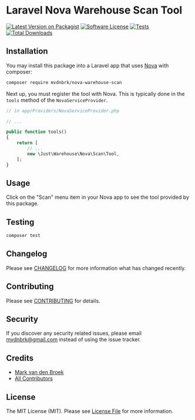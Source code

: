 # Laravel Nova Warehouse Scan Tool

[![Latest Version on Packagist][ico-version]][link-packagist]
[![Software License][ico-license]](LICENSE.md)
[![Tests][ico-tests]][link-tests]
[![Total Downloads][ico-downloads]][link-downloads]

## Installation

You may install this package into a Laravel app that uses [Nova](https://nova.laravel.com) with composer:

```bash
composer require mvdnbrk/nova-warehouse-scan
```

Next up, you must register the tool with Nova. This is typically done in the `tools` method of the `NovaServiceProvider`.

```php
// in app/Providers/NovaServiceProvider.php

// ...

public function tools()
{
    return [
        // ...
        new \Just\Warehouse\Nova\Scan\Tool,
    ];
}
```

## Usage

Click on the "Scan" menu item in your Nova app to see the tool provided by this package.

## Testing

```bash
composer test
```

## Changelog

Please see [CHANGELOG](CHANGELOG.md) for more information what has changed recently.

## Contributing

Please see [CONTRIBUTING](.github/CONTRIBUTING.md) for details.

## Security

If you discover any security related issues, please email mvdnbrk@gmail.com instead of using the issue tracker.

## Credits

- [Mark van den Broek][link-author]
- [All Contributors][link-contributors]

## License

The MIT License (MIT). Please see [License File](LICENSE.md) for more information.

[ico-version]: https://img.shields.io/packagist/v/mvdnbrk/nova-warehouse-scan.svg?style=flat-square
[ico-license]: https://img.shields.io/badge/license-MIT-brightgreen.svg?style=flat-square
[ico-downloads]: https://img.shields.io/packagist/dt/mvdnbrk/nova-warehouse-scan.svg?style=flat-square
[ico-tests]: https://github.com/mvdnbrk/nova-warehouse-scan/workflows/tests/badge.svg?branch=main

[link-packagist]: https://packagist.org/packages/mvdnbrk/nova-warehouse-scan
[link-downloads]: https://packagist.org/packages/mvdnbrk/nova-warehouse-scan
[link-tests]: https://github.com/mvdnbrk/nova-warehouse-scan/actions?query=workflow%3Atests
[link-author]: https://github.com/mvdnbrk
[link-contributors]: ../../contributors
